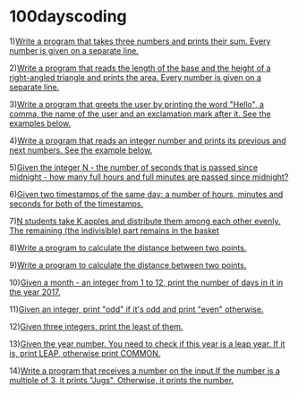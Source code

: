# 100dayscoding

1)[Write a program that takes three numbers and prints their sum. Every number is given on a separate line.](day001.md)



2)[Write a program that reads the length of the base and the height of a right-angled triangle and prints the area. Every number is given on a separate line.](day2.md)

3)[Write a program that greets the user by printing the word "Hello", a comma, the name of the user and an exclamation mark after it. See the examples below.](day3.md)

4)[Write a program that reads an integer number and prints its previous and next numbers. See the example below.](day4.md)


5)[Given the integer N - the number of seconds that is passed since midnight - how many full hours and full minutes are passed since midnight?](day5.md)


6)[Given two timestamps of the same day: a number of hours, minutes and seconds for both of the timestamps. ](day6.md)

7)[N students take K apples and distribute them among each other evenly. The remaining (the indivisible) part remains in the basket](day7.md)


8)[Write a program to calculate the distance between two points.](day8.md)

9)[Write a program to calculate the distance between two points.](day9.md)

10)[Given a month - an integer from 1 to 12, print the number of days in it in the year 2017.](day10.md)

11)[Given an integer, print "odd" if it's odd and print "even" otherwise.](day11.md)

12)[Given three integers, print the least of them.](day12.md)

13)[Given the year number. You need to check if this year is a leap year. If it is, print LEAP, otherwise print COMMON.](day13.md)

14)[Write a program that receives a number on the input.If the number is a multiple of 3, it prints "Jugs". Otherwise, it prints the number.](day14.md)
